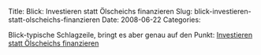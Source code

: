 Title: Blick: Investieren statt Ölscheichs finanzieren
Slug: blick-investieren-statt-olscheichs-finanzieren
Date: 2008-06-22
Categories:

Blick-typische Schlagzeile, bringt es aber genau auf den Punkt: [Investieren statt Ölscheichs finanzieren](http://www.blick.ch/news/wirtschaft/investieren-statt-oelscheichs-finanzieren-93751)
